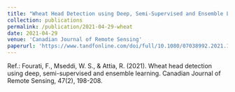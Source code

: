 ```yaml
---
title: "Wheat Head Detection using Deep, Semi-Supervised and Ensemble Learning"
collection: publications
permalink: /publication/2021-04-29-wheat
date: 2021-04-29
venue: 'Canadian Journal of Remote Sensing'
paperurl: 'https://www.tandfonline.com/doi/full/10.1080/07038992.2021.1906213'
---
```

Ref.: Fourati, F., Mseddi, W. S., & Attia, R. (2021). Wheat head detection using deep, semi-supervised and ensemble learning. Canadian Journal of Remote Sensing, 47(2), 198-208.